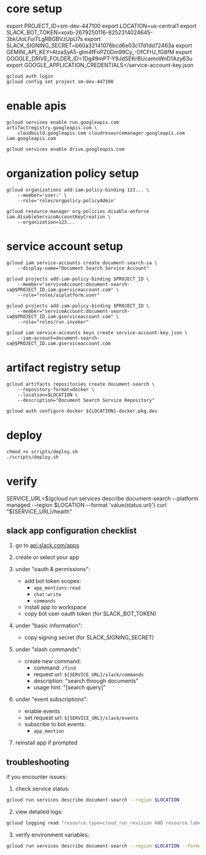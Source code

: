 # core setup
export PROJECT_ID=sm-dev-447100
export LOCATION=us-central1
export SLACK_BOT_TOKEN=xoxb-2679250116-8252314024645-3bkUloLFoiTLgRBGBVzUpU7s
export SLACK_SIGNING_SECRET=b60a32141076bcd6e03c17d1dd72463a
export GEMINI_API_KEY=AIzaSyA5-gIm4fFoPZ0Dm99Cy_-OfCFrU_fG8fM
export GOOGLE_DRIVE_FOLDER_ID=1Dg49mPT-Y9JdSEKrBUcamoWnD1Azy63u
export GOOGLE_APPLICATION_CREDENTIALS=/service-account-key.json

```
gcloud auth login
gcloud config set project sm-dev-447100
```


# enable apis
```
gcloud services enable run.googleapis.com artifactregistry.googleapis.com \
    cloudbuild.googleapis.com cloudresourcemanager.googleapis.com iam.googleapis.com

gcloud services enable drive.googleapis.com
```

# organization policy setup
```
gcloud organizations add-iam-policy-binding 123... \
    --member='user:' \
    --role='roles/orgpolicy.policyAdmin'

gcloud resource-manager org-policies disable-enforce iam.disableServiceAccountKeyCreation \
    --organization=123...
```

# service account setup
```
gcloud iam service-accounts create document-search-sa \
    --display-name="Document Search Service Account"

gcloud projects add-iam-policy-binding $PROJECT_ID \
    --member="serviceAccount:document-search-sa@$PROJECT_ID.iam.gserviceaccount.com" \
    --role="roles/aiplatform.user"

gcloud projects add-iam-policy-binding $PROJECT_ID \
    --member="serviceAccount:document-search-sa@$PROJECT_ID.iam.gserviceaccount.com" \
    --role="roles/run.invoker"

gcloud iam service-accounts keys create service-account-key.json \
    --iam-account=document-search-sa@$PROJECT_ID.iam.gserviceaccount.com
```

# artifact registry setup
```
gcloud artifacts repositories create document-search \
    --repository-format=docker \
    --location=$LOCATION \
    --description="Document Search Service Repository"

gcloud auth configure-docker ${LOCATION}-docker.pkg.dev
```

# deploy
```
chmod +x scripts/deploy.sh
./scripts/deploy.sh
```

# verify
SERVICE_URL=$(gcloud run services describe document-search --platform managed --region $LOCATION --format 'value(status.url)')
curl "${SERVICE_URL}/health"

## slack app configuration checklist
1. go to [api.slack.com/apps](https://api.slack.com/apps)
2. create or select your app
3. under "oauth & permissions":
   - add bot token scopes:
     - `app_mentions:read`
     - `chat:write`
     - `commands`
   - install app to workspace
   - copy bot user oauth token (for SLACK_BOT_TOKEN)

4. under "basic information":
   - copy signing secret (for SLACK_SIGNING_SECRET)

5. under "slash commands":
   - create new command:
     - command: `/find`
     - request url: `${SERVICE_URL}/slack/commands`
     - description: "search through documents"
     - usage hint: "[search query]"

6. under "event subscriptions":
   - enable events
   - set request url: `${SERVICE_URL}/slack/events`
   - subscribe to bot events:
     - `app_mention`

7. reinstall app if prompted

## troubleshooting

if you encounter issues:

1. check service status:
```bash
gcloud run services describe document-search --region $LOCATION
```

2. view detailed logs:
```bash
gcloud logging read "resource.type=cloud_run_revision AND resource.labels.service_name=document-search" --limit 50
```

3. verify environment variables:
```bash
gcloud run services describe document-search --region $LOCATION --format 'yaml(spec.template.spec.containers[0].env)'
```